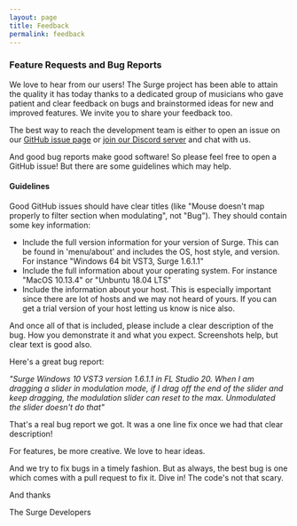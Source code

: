 ```yaml
---
layout: page
title: Feedback
permalink: feedback
---
```

### Feature Requests and Bug Reports

We love to hear from our users! The Surge project has been able to attain the quality it has today
thanks to a dedicated group of musicians who gave patient and clear feedback on bugs and brainstormed
ideas for new and improved features. We invite you to share your feedback too.

The best way to reach the development team is either to open an issue on
our [GitHub issue page](https://github.com/surge-synthesizer/surge/issues) or [join our Discord server](https://discord.com/invite/spGANHw)
and chat with us.

And good bug reports make good software! So please feel free to open a GitHub issue! But there are some guidelines which may help.

#### Guidelines
Good GitHub issues should have clear titles (like "Mouse doesn't map properly to filter section when modulating", not "Bug"). They should contain some key information:

- Include the full version information for your version of Surge. This can be found in 'menu/about' and includes the OS,
  host style, and version. For instance "Windows 64 bit VST3, Surge 1.6.1.1"
- Include the full information about your operating system. For instance "MacOS 10.13.4" or "Unbuntu 18.04 LTS"
- Include the information about your host. This is especially important since there are lot of hosts and we may not
  heard of yours. If you can get a trial version of your host letting us know is nice also.

And once all of that is included, please include a clear description of the bug. How you demonstrate it and what you expect.
Screenshots help, but clear text is good also.

Here's a great bug report:

*"Surge Windows 10 VST3 version 1.6.1.1 in FL Studio 20. When I am dragging a slider in modulation mode, if I drag off the end of the slider and keep dragging, the modulation slider can reset to the max. Unmodulated the slider doesn't do that"*

That's a real bug report we got. It was a one line fix once we had that clear description!

For features, be more creative. We love to hear ideas.

And we try to fix bugs in a timely fashion. But as always, the best bug is one which comes with a pull request to fix it. Dive in! The code's not that scary.

And thanks

  The Surge Developers
